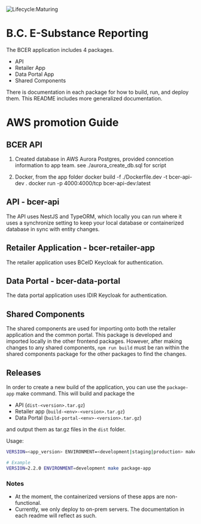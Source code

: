 ![Lifecycle:Maturing](https://img.shields.io/badge/Lifecycle-Maturing-007EC6)

# B.C. E-Substance Reporting
The BCER application includes 4 packages.
- API
- Retailer App
- Data Portal App
- Shared Components

There is documentation in each package for how to build, run, and deploy them. This README includes more generalized documentation.

# AWS promotion Guide
## BCER API
1) Created database in AWS Aurora Postgres, provided conncetion information to app team.
    see ./aurora_create_db.sql for script

2) Docker, from the app folder
    docker build -f ./Dockerfile.dev -t bcer-api-dev .
    docker run -p 4000:4000/tcp bcer-api-dev:latest

## API - bcer-api
The API uses NestJS and TypeORM, which locally you can run where it uses a synchronize setting to keep your local database or containerized database in sync with entity changes.

## Retailer Application - bcer-retailer-app
The retailer application uses BCeID Keycloak for authentication. 

## Data Portal - bcer-data-portal
The data portal application uses IDIR Keycloak for authentication.

## Shared Components
The shared components are used for importing onto both the retailer application and the common portal. This package is developed and imported locally in the other frontend packages. However, after making changes to any shared components, `npm run build` must be ran within the shared components package for the other packages to find the changes.

## Releases
In order to create a new build of the application, you can use the `package-app` make command. This will build and package the
- API (`dist-<version>.tar.gz`)
- Retailer app (`build-<env>-<version>.tar.gz`)
- Data Portal (`build-portal-<env>-<version>.tar.gz`)

and output them as tar.gz files in the `dist` folder.

Usage:
```sh
VERSION=<app_version> ENVIRONMENT=<development|staging|production> make package-app

# Example 
VERSION=2.2.0 ENVIRONMENT=development make package-app
```

### Notes
- At the moment, the containerized versions of these apps are non-functional.
- Currently, we only deploy to on-prem servers. The documentation in each readme will reflect as such.